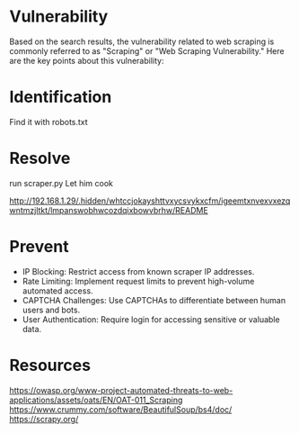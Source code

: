 # Vulnerability

Based on the search results, the vulnerability related to web scraping is commonly referred to as "Scraping" or "Web Scraping Vulnerability." Here are the key points about this vulnerability:

# Identification

Find it with robots.txt

# Resolve

run scraper.py
Let him cook

http://192.168.1.29/.hidden/whtccjokayshttvxycsvykxcfm/igeemtxnvexvxezqwntmzjltkt/lmpanswobhwcozdqixbowvbrhw/README

# Prevent

- IP Blocking: Restrict access from known scraper IP addresses.
- Rate Limiting: Implement request limits to prevent high-volume automated access.
- CAPTCHA Challenges: Use CAPTCHAs to differentiate between human users and bots.
- User Authentication: Require login for accessing sensitive or valuable data.
# Resources

https://owasp.org/www-project-automated-threats-to-web-applications/assets/oats/EN/OAT-011_Scraping
https://www.crummy.com/software/BeautifulSoup/bs4/doc/
https://scrapy.org/
